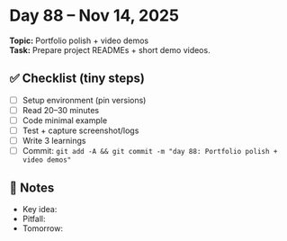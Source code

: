# Day 88 – Nov 14, 2025
**Topic:** Portfolio polish + video demos  
**Task:** Prepare project READMEs + short demo videos.

## ✅ Checklist (tiny steps)
- [ ] Setup environment (pin versions)
- [ ] Read 20–30 minutes
- [ ] Code minimal example
- [ ] Test + capture screenshot/logs
- [ ] Write 3 learnings
- [ ] Commit: `git add -A && git commit -m "day 88: Portfolio polish + video demos"`

## 📓 Notes
- Key idea:
- Pitfall:
- Tomorrow:

